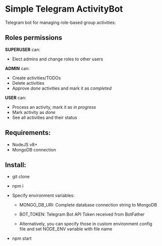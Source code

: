 # Simple Telegram ActivityBot

Telegram bot for managing role-based group activities:

## Roles permissions

**SUPERUSER** can:
- Elect admins and change roles to other users

**ADMIN** can:
- Create activities/TODOs
- Delete activities
- Approve _done_ activities and mark it as _completed_

**USER** can:
- Process an activity, mark it as _in progress_
- Mark activity as _done_
- See all activities and their status


## Requirements:

- NodeJS v8+
- MongoDB connection

## Install:

- git clone
- npm i

- Specify environment variables:
  - MONGO_DB_URI: Complete database connection string to MongoDB
  - BOT_TOKEN: Telegram Bot API Token received from BotFather

  - Alternatively, you can specify those in custom environment config file and set NODE_ENV variable with file name

- npm start
